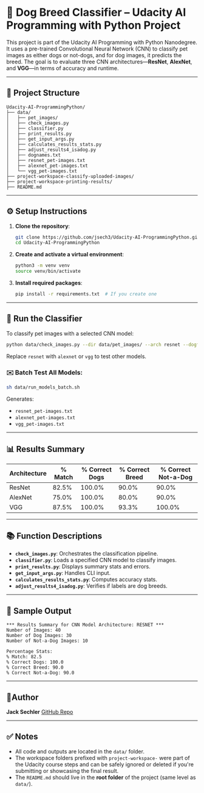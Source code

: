 # 🐶 Dog Breed Classifier – Udacity AI Programming with Python Project

This project is part of the Udacity AI Programming with Python Nanodegree. It uses a pre-trained Convolutional Neural Network (CNN) to classify pet images as either dogs or not-dogs, and for dog images, it predicts the breed. The goal is to evaluate three CNN architectures—**ResNet**, **AlexNet**, and **VGG**—in terms of accuracy and runtime.

---

## 📁 Project Structure

```
Udacity-AI-ProgrammingPython/
├── data/
│   ├── pet_images/
│   ├── check_images.py
│   ├── classifier.py
│   ├── print_results.py
│   ├── get_input_args.py
│   ├── calculates_results_stats.py
│   ├── adjust_results4_isadog.py
│   ├── dognames.txt
│   ├── resnet_pet-images.txt
│   ├── alexnet_pet-images.txt
│   └── vgg_pet-images.txt
├── project-workspace-classify-uploaded-images/
├── project-workspace-printing-results/
├── README.md
```

---

## ⚙️ Setup Instructions

1. **Clone the repository**:

   ```bash
   git clone https://github.com/jsech3/Udacity-AI-ProgrammingPython.git
   cd Udacity-AI-ProgrammingPython
   ```

2. **Create and activate a virtual environment**:

   ```bash
   python3 -m venv venv
   source venv/bin/activate
   ```

3. **Install required packages**:

   ```bash
   pip install -r requirements.txt  # If you create one
   ```

---

## 🚀 Run the Classifier

To classify pet images with a selected CNN model:

```bash
python data/check_images.py --dir data/pet_images/ --arch resnet --dogfile data/dognames.txt
```

Replace `resnet` with `alexnet` or `vgg` to test other models.

### ✉️ Batch Test All Models:

```bash
sh data/run_models_batch.sh
```

Generates:

* `resnet_pet-images.txt`
* `alexnet_pet-images.txt`
* `vgg_pet-images.txt`

---

## 📊 Results Summary

| Architecture | % Match | % Correct Dogs | % Correct Breed | % Correct Not-a-Dog |
| ------------ | ------- | -------------- | --------------- | ------------------- |
| ResNet       | 82.5%   | 100.0%         | 90.0%           | 90.0%               |
| AlexNet      | 75.0%   | 100.0%         | 80.0%           | 90.0%               |
| VGG          | 87.5%   | 100.0%         | 93.3%           | 100.0%              |

---

## 📚 Function Descriptions

* **`check_images.py`**: Orchestrates the classification pipeline.
* **`classifier.py`**: Loads a specified CNN model to classify images.
* **`print_results.py`**: Displays summary stats and errors.
* **`get_input_args.py`**: Handles CLI input.
* **`calculates_results_stats.py`**: Computes accuracy stats.
* **`adjust_results4_isadog.py`**: Verifies if labels are dog breeds.

---

## 📅 Sample Output

```
*** Results Summary for CNN Model Architecture: RESNET ***
Number of Images: 40
Number of Dog Images: 30
Number of Not-a-Dog Images: 10

Percentage Stats:
% Match: 82.5
% Correct Dogs: 100.0
% Correct Breed: 90.0
% Correct Not-a-Dog: 90.0
```

---

## 🚸️‍Author

**Jack Sechler**
[GitHub Repo](https://github.com/jsech3/Udacity-AI-ProgrammingPython)

---

## ✅ Notes

* All code and outputs are located in the `data/` folder.
* The workspace folders prefixed with `project-workspace-` were part of the Udacity course steps and can be safely ignored or deleted if you're submitting or showcasing the final result.
* The `README.md` should live in the **root folder** of the project (same level as `data/`).
